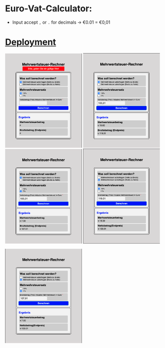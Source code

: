 # Euro-Vat-Calculator:

- Input accept `,` or `.` for decimals -> €0.01 = €0,01

# [Deployment]()

<div><img src="./assets/img/readme1.png" width="250px">

 <img src="./assets/img/readme2.png" width="250px">

 <img src="./assets/img/readme3.png" width="250px">

<img src="./assets/img/readme4.png" width="250px">

<img src="./assets/img/readme5.png" width="250px"></div>
